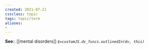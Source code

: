 ```yaml
---
created: 2021-07-21
cssclass: topic
tags: topic/term
aliases:
- 
---
```


**See**:: [[mental disorders]]
*`$=customJS.dv_funcs.outlinedIn(dv, this)`*

